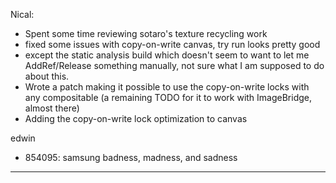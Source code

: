 Nical:
* Spent some time reviewing sotaro's texture recycling work
* fixed some issues with copy-on-write canvas, try run looks pretty good
* except the static analysis build which doesn't seem to want to let me AddRef/Release something manually, not sure what I am supposed to do about this.
* Wrote a patch making it possible to use the copy-on-write locks with any compositable (a remaining TODO for it to work with ImageBridge, almost there)
* Adding the copy-on-write lock optimization to canvas



edwin
* 854095: samsung badness, madness, and sadness



________________


